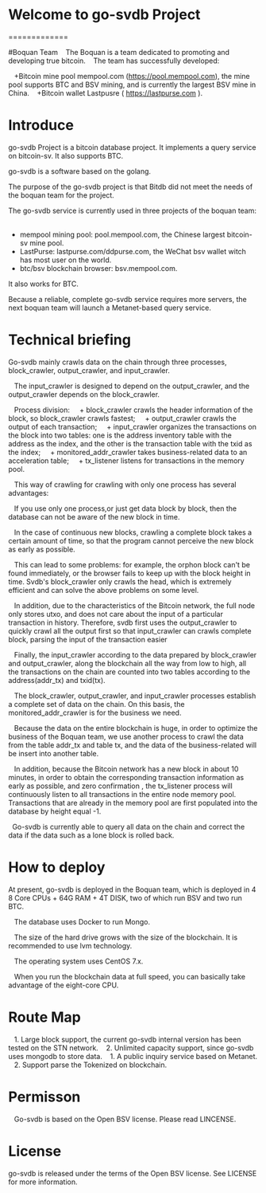 # Welcome to go-svdb Project
=============

#Boquan Team
   The Boquan is a team dedicated to promoting and developing true bitcoin.
   The team has successfully developed:

    +Bitcoin mine pool mempool.com (https://pool.mempool.com), the mine pool supports BTC and BSV mining, and is currently the largest BSV mine in China.
    +Bitcoin wallet Lastpusre ( https://lastpurse.com ).

# Introduce
  go-svdb Project is a bitcoin database project. It implements a query service on bitcoin-sv. It also supports BTC.
  
  go-svdb is a software based on the golang.

  The purpose of the go-svdb project is that Bitdb did not meet the needs of the boquan team for the project.
  
  The go-svdb service is currently used in three projects of the boquan team:
  
   + mempool mining pool: pool.mempool.com, the Chinese largest bitcoin-sv mine pool.
   + LastPurse: lastpurse.com/ddpurse.com, the WeChat bsv wallet witch has most user on the world.
   + btc/bsv blockchain browser: bsv.mempool.com.

   It also works for BTC.
   
   Because a reliable, complete go-svdb service requires more servers, the next boquan team will launch a Metanet-based query service.

# Technical briefing
   
   Go-svdb mainly crawls data on the chain through three processes, block_crawler, output_crawler, and input_crawler.

   The input_crawler is designed to depend on the output_crawler, and the output_crawler depends on the block_crawler.

   Process division:
      + block_crawler crawls the header information of the block, so block_crawler crawls fastest;
      + output_crawler crawls the output of each transaction;
      + input_crawler organizes the transactions on the block into two tables: one is the address inventory table with the address as the index, and the other is the transaction table with the txid as the index;
      + monitored_addr_crawler takes business-related data to an acceleration table;
      + tx_listener listens for transactions in the memory pool.

   This way of crawling for crawling with only one process has several advantages:

   If you use only one process,or just get data block by block, then the database can not be aware of the new block in time.

   In the case of continuous new blocks, crawling a complete block takes a certain amount of time, so that the program cannot perceive the new block as early as possible.

   This can lead to some problems: for example, the orphon block can't be found immediately, or the browser fails to keep up with the block height in time. Svdb's block_crawler only crawls the head, which is extremely efficient and can solve the above problems on some level.

   In addition, due to the characteristics of the Bitcoin network, the full node only stores utxo, and does not care about the input of a particular transaction in history. Therefore, svdb first uses the output_crawler to quickly crawl all the output first so that input_crawler can crawls complete block, parsing the input of the transaction easier

   Finally, the input_crawler according to the data prepared by block_crawler and output_crawler, along the blockchain all the way from low to high, all the transactions on the chain are counted into two tables according to the address(addr_tx) and txid(tx).

   The block_crawler, output_crawler, and input_crawler processes establish a complete set of data on the chain. On this basis, the monitored_addr_crawler is for the business we need.

   Because the data on the entire blockchain is huge, in order to optimize the business of the Boquan team, we use another process to crawl the data from the table addr_tx and table tx, and the data of the business-related will be insert into another table.

   In addition, because the Bitcoin network has a new block in about 10 minutes, in order to obtain the corresponding transaction information as early as possible, and zero confirmation , the tx_listener process will continuously listen to all transactions in the entire node memory pool. Transactions that are already in the memory pool are first populated into the database by height equal -1.

   Go-svdb is currently able to query all data on the chain and correct the data if the data such as a lone block is rolled back.
   
# How to deploy
   At present, go-svdb is deployed in the Boquan team, which is deployed in 4 8 Core CPUs + 64G RAM + 4T DISK, two of which run BSV and two run BTC.

   The database uses Docker to run Mongo.

   The size of the hard drive grows with the size of the blockchain. It is recommended to use lvm technology.

   The operating system uses CentOS 7.x.

   When you run the blockchain data at full speed, you can basically take advantage of the eight-core CPU.
   
# Route Map
   1. Large block support, the current go-svdb internal version has been tested on the STN network.
   2. Unlimited capacity support, since go-svdb uses mongodb to store data.
   1. A public inquiry service based on Metanet.
   2. Support parse the Tokenized on blockchain.
   
# Permisson
   Go-svdb is based on the Open BSV license. Please read LINCENSE.
   
# License
   go-svdb is released under the terms of the Open BSV license. See LICENSE for more information.

